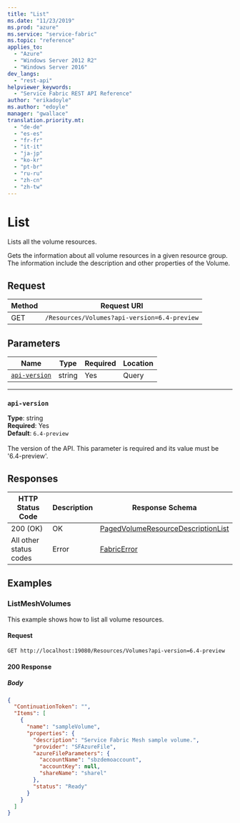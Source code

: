```yaml
---
title: "List"
ms.date: "11/23/2019"
ms.prod: "azure"
ms.service: "service-fabric"
ms.topic: "reference"
applies_to: 
  - "Azure"
  - "Windows Server 2012 R2"
  - "Windows Server 2016"
dev_langs: 
  - "rest-api"
helpviewer_keywords: 
  - "Service Fabric REST API Reference"
author: "erikadoyle"
ms.author: "edoyle"
manager: "gwallace"
translation.priority.mt: 
  - "de-de"
  - "es-es"
  - "fr-fr"
  - "it-it"
  - "ja-jp"
  - "ko-kr"
  - "pt-br"
  - "ru-ru"
  - "zh-cn"
  - "zh-tw"
---
```

# List
Lists all the volume resources.

Gets the information about all volume resources in a given resource group. The information include the description and other properties of the Volume.

## Request
| Method | Request URI |
| ------ | ----------- |
| GET | `/Resources/Volumes?api-version=6.4-preview` |


## Parameters
| Name | Type | Required | Location |
| --- | --- | --- | --- |
| [`api-version`](#api-version) | string | Yes | Query |

____
### `api-version`
__Type__: string <br/>
__Required__: Yes<br/>
__Default__: `6.4-preview` <br/>
<br/>
The version of the API. This parameter is required and its value must be '6.4-preview'.


## Responses

| HTTP Status Code | Description | Response Schema |
| --- | --- | --- |
| 200 (OK) | OK<br/> | [PagedVolumeResourceDescriptionList](sfclient-model-pagedvolumeresourcedescriptionlist.md) |
| All other status codes | Error<br/> | [FabricError](sfclient-model-fabricerror.md) |

## Examples

### ListMeshVolumes

This example shows how to list all volume resources.

#### Request
```
GET http://localhost:19080/Resources/Volumes?api-version=6.4-preview
```

#### 200 Response
##### Body
```json
{
  "ContinuationToken": "",
  "Items": [
    {
      "name": "sampleVolume",
      "properties": {
        "description": "Service Fabric Mesh sample volume.",
        "provider": "SFAzureFile",
        "azureFileParameters": {
          "accountName": "sbzdemoaccount",
          "accountKey": null,
          "shareName": "sharel"
        },
        "status": "Ready"
      }
    }
  ]
}
```

